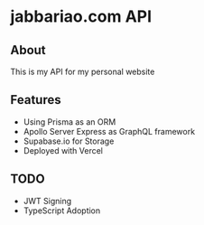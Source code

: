 # jabbariao.com API

## About

This is my API for my personal website

## Features

- Using Prisma as an ORM
- Apollo Server Express as GraphQL framework
- Supabase.io for Storage
- Deployed with Vercel

## TODO

- JWT Signing
- TypeScript Adoption
